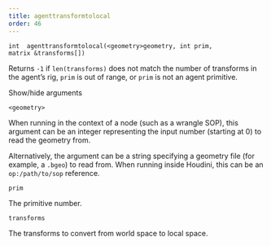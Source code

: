 ```yaml
---
title: agenttransformtolocal
order: 46
---
```

`int  agenttransformtolocal(<geometry>geometry, int prim, matrix &transforms[])`

Returns `-1` if `len(transforms)` does not match the number of transforms in the agent’s rig, `prim` is out of range, or `prim` is not an agent primitive.

Show/hide arguments

`<geometry>`

When running in the context of a node (such as a wrangle SOP), this argument can be an integer representing the input number (starting at 0) to read the geometry from.

Alternatively, the argument can be a string specifying a geometry file (for example, a `.bgeo`) to read from. When running inside Houdini, this can be an `op:/path/to/sop` reference.

`prim`

The primitive number.

`transforms`

The transforms to convert from world space to local space.
